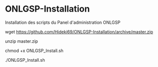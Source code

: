 # ONLGSP-Installation
Installation des scripts du Panel d'administration ONLGSP

wget https://github.com/Hideki69/ONLGSP-Installation/archive/master.zip

unzip master.zip

chmod +x ONLGSP_Install.sh

./ONLGSP_Install.sh
